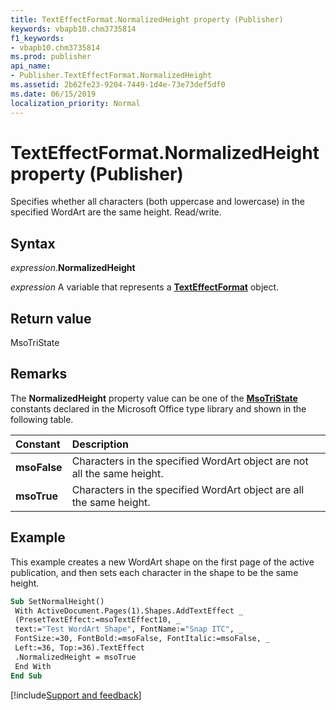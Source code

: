 ```yaml
---
title: TextEffectFormat.NormalizedHeight property (Publisher)
keywords: vbapb10.chm3735814
f1_keywords:
- vbapb10.chm3735814
ms.prod: publisher
api_name:
- Publisher.TextEffectFormat.NormalizedHeight
ms.assetid: 2b62fe23-9204-7449-1d4e-73e73def5df0
ms.date: 06/15/2019
localization_priority: Normal
---
```



# TextEffectFormat.NormalizedHeight property (Publisher)

Specifies whether all characters (both uppercase and lowercase) in the specified WordArt are the same height. Read/write.


## Syntax

_expression_.**NormalizedHeight**

_expression_ A variable that represents a **[TextEffectFormat](Publisher.TextEffectFormat.md)** object.


## Return value

MsoTriState


## Remarks

The **NormalizedHeight** property value can be one of the **[MsoTriState](Office.MsoTriState.md)** constants declared in the Microsoft Office type library and shown in the following table.

|Constant|Description|
|:-----|:-----|
| **msoFalse**| Characters in the specified WordArt object are not all the same height.|
| **msoTrue**| Characters in the specified WordArt object are all the same height.|

## Example

This example creates a new WordArt shape on the first page of the active publication, and then sets each character in the shape to be the same height.

```vb
Sub SetNormalHeight() 
 With ActiveDocument.Pages(1).Shapes.AddTextEffect _ 
 (PresetTextEffect:=msoTextEffect10, _ 
 text:="Test WordArt Shape", FontName:="Snap ITC", _ 
 FontSize:=30, FontBold:=msoFalse, FontItalic:=msoFalse, _ 
 Left:=36, Top:=36).TextEffect 
 .NormalizedHeight = msoTrue 
 End With 
End Sub
```

[!include[Support and feedback](~/includes/feedback-boilerplate.md)]